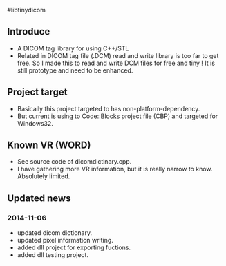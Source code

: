 #libtinydicom


## Introduce
 - A DICOM tag library for using C++/STL
 - Related in DICOM tag file (.DCM) read and write library is too far to get free. So I made this to read and write DCM files for free and tiny ! It is still prototype and need to be enhanced.

## Project target
 - Basically this project targeted to has non-platform-dependency.
 - But current is using to Code::Blocks project file (CBP) and targeted for Windows32.

## Known VR (WORD)
 - See source code of dicomdictinary.cpp.
 - I have gathering more VR information, but it is really narrow to know. Absolutely limited.

## Updated news
### 2014-11-06
 - updated dicom dictionary.
 - updated pixel information writing.
 - added dll project for exporting fuctions.
 - added dll testing project.
